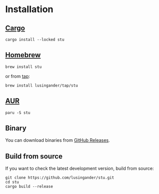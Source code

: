 # Installation

## [Cargo](https://crates.io/crates/stu)

```
cargo install --locked stu
```

## [Homebrew](https://formulae.brew.sh/formula/stu)

```
brew install stu
```

or from [tap](https://github.com/lusingander/homebrew-tap/blob/master/stu.rb):

```
brew install lusingander/tap/stu
```

## [AUR](https://aur.archlinux.org/packages/stu)

```
paru -S stu
```

## Binary

You can download binaries from [GitHub Releases](https://github.com/lusingander/stu/releases).

## Build from source

If you want to check the latest development version, build from source:

```
git clone https://github.com/lusingander/stu.git
cd stu
cargo build --release
```